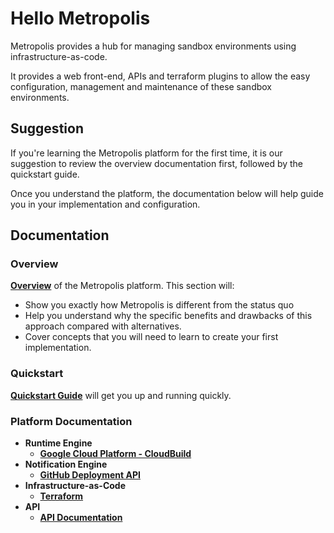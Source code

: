 # Hello Metropolis

Metropolis provides a hub for managing sandbox environments using  infrastructure-as-code.

It provides a web front-end, APIs and terraform plugins to allow the easy configuration, management and maintenance of these sandbox environments.

## Suggestion

If you're learning the Metropolis platform for the first time, it is our suggestion to review the overview documentation first, followed by the quickstart guide.

Once you understand the platform, the documentation below will help guide you in your implementation and configuration.

## Documentation

### Overview

**[Overview](overview.md)** of the Metropolis platform.  This section will:

* Show you exactly how Metropolis is different from the status quo
* Help you understand why the specific benefits and drawbacks of this approach compared with alternatives.
* Cover concepts that you will need to learn to create your first implementation.

### Quickstart

**[Quickstart Guide](http://github.com/hello-metropolis/quick-start)** will get you up and running quickly.

### Platform Documentation

* **Runtime Engine**
  *  **[Google Cloud Platform - CloudBuild](runtime-engine/gcp/cloudbuild.md)**
* **Notification Engine**
  * **[GitHub Deployment API](notification-engine/github.md)**
* **Infrastructure-as-Code**
  * **[Terraform](iac/terraform.md)**
* **API**
  * **[API Documentation](rest/api.md)**
